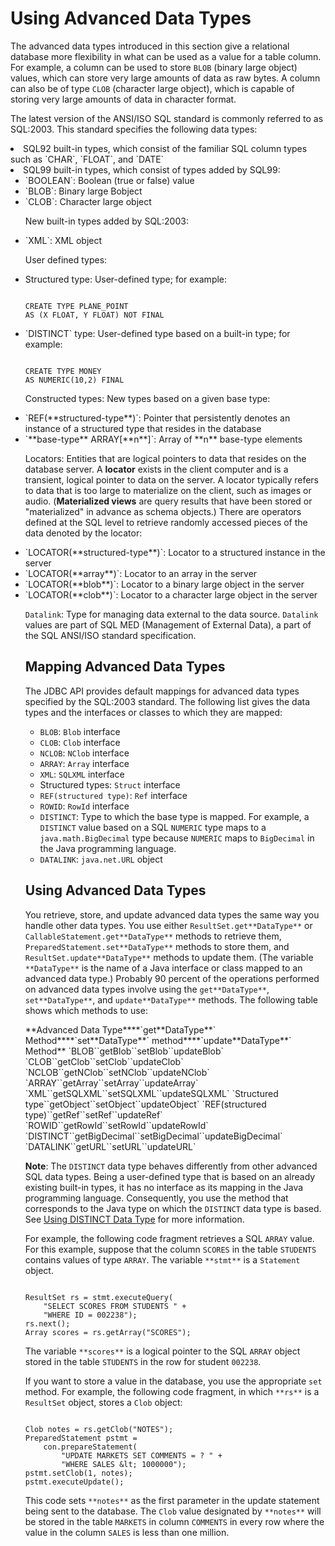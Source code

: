 
# Using Advanced Data Types

The advanced data types introduced in this section give a relational database more flexibility in what can be used as a value for a table column. For example, a column can be used to store `BLOB` (binary large object) values, which can store very large amounts of data as raw bytes. A column can also be of type `CLOB` (character large object), which is capable of storing very large amounts of data in character format.

The latest version of the ANSI/ISO SQL standard is commonly referred to as SQL:2003. This standard specifies the following data types:

<li>
SQL92 built-in types, which consist of the familiar SQL column types such as `CHAR`, `FLOAT`, and `DATE`
</li>
<li>
SQL99 built-in types, which consist of types added by SQL99:
<ul>
<li>
`BOOLEAN`: Boolean (true or false) value
</li>
<li>
`BLOB`: Binary large Bobject
</li>
<li>
`CLOB`: Character large object
</li>

New built-in types added by SQL:2003:

<li>
`XML`: XML object
</li>

User defined types:

<li>
Structured type: User-defined type; for example:
<pre><code>
CREATE TYPE PLANE_POINT
AS (X FLOAT, Y FLOAT) NOT FINAL
</code></pre>
</li>
<li>
`DISTINCT` type: User-defined type based on a built-in type; for example:
<pre><code>
CREATE TYPE MONEY
AS NUMERIC(10,2) FINAL
</code></pre>
</li>

Constructed types: New types based on a given base type:

<li>
`REF(**structured-type**)`: Pointer that persistently denotes an instance of a structured type that resides in the database
</li>
<li>
`**base-type** ARRAY[**n**]`: Array of **n** base-type elements
</li>

Locators: Entities that are logical pointers to data that resides on the database server. A **locator** exists in the client computer and is a transient, logical pointer to data on the server. A locator typically refers to data that is too large to materialize on the client, such as images or audio. (**Materialized views** are query results that have been stored or "materialized" in advance as schema objects.) There are operators defined at the SQL level to retrieve randomly accessed pieces of the data denoted by the locator:

<li>
`LOCATOR(**structured-type**)`: Locator to a structured instance in the server
</li>
<li>
`LOCATOR(**array**)`: Locator to an array in the server
</li>
<li>
`LOCATOR(**blob**)`: Locator to a binary large object in the server
</li>
<li>
`LOCATOR(**clob**)`: Locator to a character large object in the server
</li>

`Datalink`: Type for managing data external to the data source. `Datalink` values are part of SQL MED (Management of External Data), a part of the SQL ANSI/ISO standard specification.

## Mapping Advanced Data Types

The JDBC API provides default mappings for advanced data types specified by the SQL:2003 standard. The following list gives the data types and the interfaces or classes to which they are mapped:

- `BLOB`: `Blob` interface
- `CLOB`: `Clob` interface
- `NCLOB`: `NClob` interface
- `ARRAY`: `Array` interface
- `XML`: `SQLXML` interface
- Structured types: `Struct` interface
- `REF(structured type)`: `Ref` interface
- `ROWID`: `RowId` interface
- `DISTINCT`: Type to which the base type is mapped. For example, a `DISTINCT` value based on a SQL `NUMERIC` type maps to a `java.math.BigDecimal` type because `NUMERIC` maps to `BigDecimal` in the Java programming language.
- `DATALINK`: `java.net.URL` object

## Using Advanced Data Types

You retrieve, store, and update advanced data types the same way you handle other data types. You use either `ResultSet.get**DataType**` or `CallableStatement.get**DataType**` methods to retrieve them, `PreparedStatement.set**DataType**` methods to store them, and `ResultSet.update**DataType**` methods to update them. (The variable `**DataType**` is the name of a Java interface or class mapped to an advanced data type.) Probably 90 percent of the operations performed on advanced data types involve using the `get**DataType**`, `set**DataType**`, and `update**DataType**` methods. The following table shows which methods to use:
<th id="h1">**Advanced Data Type**</th><th id="h2">**`get**DataType**` Method**</th><th id="h3">**`set**DataType**` method**</th><th id="h4">**`update**DataType**` Method**</th>
<td headers="h1">`BLOB`</td><td headers="h2">`getBlob`</td><td headers="h3">`setBlob`</td><td headers="h4">`updateBlob`</td>
<td headers="h1">`CLOB`</td><td headers="h2">`getClob`</td><td headers="h3">`setClob`</td><td headers="h4">`updateClob`</td>
<td headers="h1">`NCLOB`</td><td headers="h2">`getNClob`</td><td headers="h3">`setNClob`</td><td headers="h4">`updateNClob`</td>
<td headers="h1">`ARRAY`</td><td headers="h2">`getArray`</td><td headers="h3">`setArray`</td><td headers="h4">`updateArray`</td>
<td headers="h1">`XML`</td><td headers="h2">`getSQLXML`</td><td headers="h3">`setSQLXML`</td><td headers="h4">`updateSQLXML`</td>
<td headers="h1">`Structured type`</td><td headers="h2">`getObject`</td><td headers="h3">`setObject`</td><td headers="h4">`updateObject`</td>
<td headers="h1">`REF(structured type)`</td><td headers="h2">`getRef`</td><td headers="h3">`setRef`</td><td headers="h4">`updateRef`</td>
<td headers="h1">`ROWID`</td><td headers="h2">`getRowId`</td><td headers="h3">`setRowId`</td><td headers="h4">`updateRowId`</td>
<td headers="h1">`DISTINCT`</td><td headers="h2">`getBigDecimal`</td><td headers="h3">`setBigDecimal`</td><td headers="h4">`updateBigDecimal`</td>
<td headers="h1">`DATALINK`</td><td headers="h2">`getURL`</td><td headers="h3">`setURL`</td><td headers="h4">`updateURL`</td>

**Note**: The `DISTINCT` data type behaves differently from other advanced SQL data types. Being a user-defined type that is based on an already existing built-in types, it has no interface as its mapping in the Java programming language. Consequently, you use the method that corresponds to the Java type on which the `DISTINCT` data type is based. See [Using DISTINCT Data Type](distinct.html) for more information.

For example, the following code fragment retrieves a SQL `ARRAY` value. For this example, suppose that the column `SCORES` in the table `STUDENTS` contains values of type `ARRAY`. The variable `**stmt**` is a `Statement` object.

```

ResultSet rs = stmt.executeQuery(
    "SELECT SCORES FROM STUDENTS " +
    "WHERE ID = 002238");
rs.next();
Array scores = rs.getArray("SCORES");

```

The variable `**scores**` is a logical pointer to the SQL `ARRAY` object stored in the table `STUDENTS` in the row for student `002238`.

If you want to store a value in the database, you use the appropriate `set` method. For example, the following code fragment, in which `**rs**` is a `ResultSet` object, stores a `Clob` object:

```

Clob notes = rs.getClob("NOTES");
PreparedStatement pstmt =
    con.prepareStatement(
        "UPDATE MARKETS SET COMMENTS = ? " +
        "WHERE SALES &lt; 1000000");
pstmt.setClob(1, notes);
pstmt.executeUpdate();

```

This code sets `**notes**` as the first parameter in the update statement being sent to the database. The `Clob` value designated by `**notes**` will be stored in the table `MARKETS` in column `COMMENTS` in every row where the value in the column `SALES` is less than one million.
